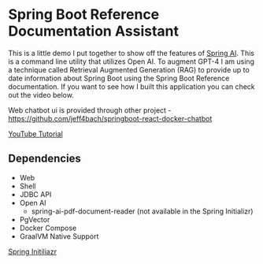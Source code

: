 # Spring Boot Reference Documentation Assistant

This is a little demo I put together to show off the features of [Spring AI](https://spring.io/projects/spring-ai). This
is a command line utility that utilizes Open AI. To augment GPT-4 I am using a technique called Retrieval Augmented Generation (RAG)
to provide up to date information about Spring Boot using the Spring Boot Reference documentation. If you want to see
how I built this application you can check out the video below. 

Web chatbot ui is provided through other project - https://github.com/jeff4bach/springboot-react-docker-chatbot

[YouTube Tutorial](https://youtu.be/ZoPVGrB8iHU)

## Dependencies 

- Web 
- Shell
- JDBC API
- Open AI
  - spring-ai-pdf-document-reader (not available in the Spring Initializr)
- PgVector
- Docker Compose 
- GraalVM Native Support

[Spring Initiliazr](https://start.spring.io/#!type=maven-project&language=java&platformVersion=3.2.5&packaging=jar&jvmVersion=21&groupId=dev.danvega&artifactId=aidocs&name=aidocs&description=Demo%20project%20for%20Spring%20Boot&packageName=dev.danvega.aidocs&dependencies=web,spring-shell,jdbc,spring-ai-openai,spring-ai-vectordb-pgvector,docker-compose,native)
